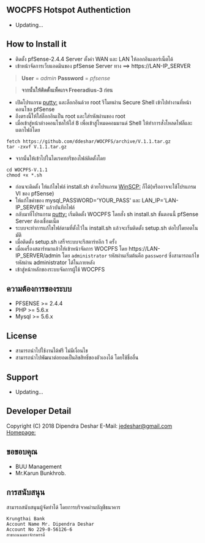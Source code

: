 ﻿## WOCPFS Hotspot Authentiction
* Updating...

## How to Install it

* ติดตั้ง pfSense-2.4.4 Server ตั้งค่า WAN และ LAN ให้ออกอินเตอร์เน็ตได้ 
* เข้าหน้าจัดการเว็บแอดมินของ pfSense Server ทาง ==> https://LAN-IP_SERVER
> **User** = _admin_ **Password** = _pfsense_

> **จากนั้นให้ติดตั้งแพ็คเกจ Freeradius-3 ก่อน**
* เปิดโปรแกรม [putty:](http://www.chiark.greenend.org.uk/~sgtatham/putty/download.html) และล็อกอินด้วย root รีโมทผ่าน Secure Shell เข้าไปทำงานที่หน้าคอนโซล pfSense
* ถึงตรงนี้ให้ใส่ล็อกอินเป็น root และใส่รหัสผ่านของ root
* เมื่อเข้าสู่หน้าต่างคอนโซลให้ใส่ 8 เพื่อเข้าสู่โหมดคอมมานด์ Shell ให้ทำการสั่งโหลดไฟล็และแตกไฟล์โดย
```
fetch https://github.com/ddeshar/WOCPFS/archive/V.1.1.tar.gz
tar -zxvf V.1.1.tar.gz
```
* จากนั้นให้เข้าไปในไดเรคทอรีของไฟล์ติดตั้งโดย
```
cd WOCPFS-V.1.1
chmod +x *.sh
```
* ก่อนจะติดตั้ง ให้แก้ไขไฟล์ install.sh ด้วยโปรแกรม [WinSCP:](https://winscp.net/eng/download.php)  ก็ได้(หรืออาจจะใช้โปรแกรม VI ของ pfSense)
* ให้แก้ไขค่าของ mysql_PASSWORD='YOUR_PASS' และ LAN_IP='LAN-IP_SERVER' แล้วบันทึกไฟล์
* กลับมาที่โปรแกรม [putty:](http://www.chiark.greenend.org.uk/~sgtatham/putty/download.html) เริ่มติดตั้ง WOCPFS โดยสั่ง sh install.sh ขั้นตอนนี้ pfSense Server ต้องเชื่อมเน็ต
* ระบบจะทำการแก้ไขไฟล์ตามที่ตั้งไว้ใน install.sh แล้วจะเริ่มติดตั้ง setup.sh ต่อไปโดยอตโนมัติ
* เมื่อติดตั้ง setup.sh เสร็จระบบจะรีสตาร์ทอีก 1 ครั้ง
* เมื่อเครื่องสตาร์ทมาแล้วให้เข้าหน้าจัดการ WOCPFS โดย https://LAN-IP_SERVER/admin โดย `administrator` รหัสผ่านเริ่มต้นคือ `password` ซึ่งสามารถแก้ไขรหัสผ่าน administrator ได้ในภายหลัง
* เข้าสู่หน้าหลักของระบบจัดการผู้ใช้ WOCPFS

## ความต้องการของระบบ
* PFSENSE >= 2.4.4
* PHP >= 5.6.x
* Mysql >= 5.6.x

## License
* สามารถนำไปใช้งานได้ฟรี ไม่มีเงื่อนไข
* สามารถนำไปพัฒนาต่อยอดเป็นลิขสิทธิ์ของตัวเองได้ โดยใช้ชื่ออื่น

## Support
* Updating...

## Developer Detail
Copyright (C) 2018 Dipendra Deshar
E-Mail: jedeshar@gmail.com [Homepage:](http://www.ddeshar.com.np)

## ขอขอบคุณ
* BUU Management
* Mr.Karun  Bunkhrob.

## การสนับสนุน
สามารถสนับสนุนผู้จัดทำได้ โดยการบริจาคผ่านบัญชีธนาคาร
```
Krungthai Bank
Account Name Mr. Dipendra Deshar
Account No 229-0-56126-6
สาขาถนนมหาจักรพรรดิ์
```
